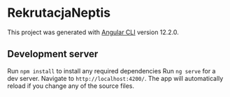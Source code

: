 # RekrutacjaNeptis

This project was generated with [Angular CLI](https://github.com/angular/angular-cli) version 12.2.0.

## Development server
Run `npm install` to install any required dependencies
Run `ng serve` for a dev server. Navigate to `http://localhost:4200/`. The app will automatically reload if you change any of the source files.
